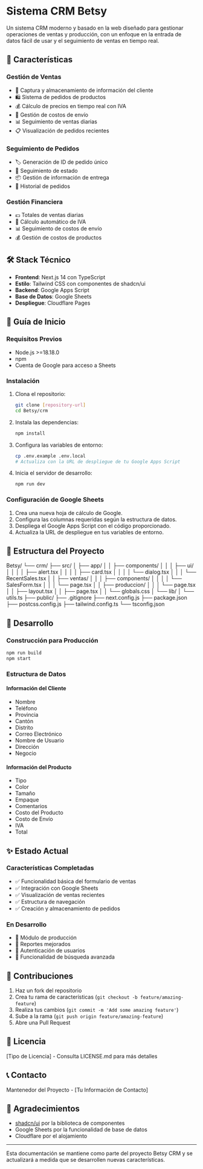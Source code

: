 # Sistema CRM Betsy

Un sistema CRM moderno y basado en la web diseñado para gestionar operaciones de ventas y producción, con un enfoque en la entrada de datos fácil de usar y el seguimiento de ventas en tiempo real.

## 🚀 Características

### Gestión de Ventas
- 📝 Captura y almacenamiento de información del cliente
- 🛍️ Sistema de pedidos de productos
- 💰 Cálculo de precios en tiempo real con IVA
- 🚚 Gestión de costos de envío
- 📊 Seguimiento de ventas diarias
- 📋 Visualización de pedidos recientes

### Seguimiento de Pedidos
- 🏷️ Generación de ID de pedido único
- 📌 Seguimiento de estado
- 📦 Gestión de información de entrega
- 📜 Historial de pedidos

### Gestión Financiera
- 💵 Totales de ventas diarias
- 🧮 Cálculo automático de IVA
- 📊 Seguimiento de costos de envío
- 💰 Gestión de costos de productos

## 🛠️ Stack Técnico

- **Frontend**: Next.js 14 con TypeScript
- **Estilo**: Tailwind CSS con componentes de shadcn/ui
- **Backend**: Google Apps Script
- **Base de Datos**: Google Sheets
- **Despliegue**: Cloudflare Pages

## 🚀 Guía de Inicio

### Requisitos Previos
- Node.js >=18.18.0
- npm
- Cuenta de Google para acceso a Sheets

### Instalación

1. Clona el repositorio:

   ```bash
   git clone [repository-url]
   cd Betsy/crm
   ```

2. Instala las dependencias:

   ```bash
   npm install
   ```

3. Configura las variables de entorno:

   ```bash
   cp .env.example .env.local
   # Actualiza con la URL de despliegue de tu Google Apps Script
   ```

4. Inicia el servidor de desarrollo:

   ```bash
   npm run dev
   ```

### Configuración de Google Sheets
1. Crea una nueva hoja de cálculo de Google.
2. Configura las columnas requeridas según la estructura de datos.
3. Despliega el Google Apps Script con el código proporcionado.
4. Actualiza la URL de despliegue en tus variables de entorno.

## 📁 Estructura del Proyecto

Betsy/
└── crm/
    ├── src/
    │   ├── app/
    │   │   ├── components/
    │   │   │   ├── ui/
    │   │   │   │   ├── alert.tsx
    │   │   │   │   ├── card.tsx
    │   │   │   │   └── dialog.tsx
    │   │   │   └── RecentSales.tsx
    │   │   ├── ventas/
    │   │   │   ├── components/
    │   │   │   │   └── SalesForm.tsx
    │   │   │   └── page.tsx
    │   │   ├── produccion/
    │   │   │   └── page.tsx
    │   │   ├── layout.tsx
    │   │   ├── page.tsx
    │   │   └── globals.css
    │   └── lib/
    │       └── utils.ts
    ├── public/
    ├── .gitignore
    ├── next.config.js
    ├── package.json
    ├── postcss.config.js
    ├── tailwind.config.ts
    └── tsconfig.json

## 🔧 Desarrollo

### Construcción para Producción

```bash
npm run build
npm start
```

### Estructura de Datos

#### Información del Cliente
- Nombre
- Teléfono
- Provincia
- Cantón
- Distrito
- Correo Electrónico
- Nombre de Usuario
- Dirección
- Negocio

#### Información del Producto
- Tipo
- Color
- Tamaño
- Empaque
- Comentarios
- Costo del Producto
- Costo de Envío
- IVA
- Total

## ✨ Estado Actual

### Características Completadas
- ✅ Funcionalidad básica del formulario de ventas
- ✅ Integración con Google Sheets
- ✅ Visualización de ventas recientes
- ✅ Estructura de navegación
- ✅ Creación y almacenamiento de pedidos

### En Desarrollo
- 🚧 Módulo de producción
- 🚧 Reportes mejorados
- 🚧 Autenticación de usuarios
- 🚧 Funcionalidad de búsqueda avanzada

## 🤝 Contribuciones

1. Haz un fork del repositorio
2. Crea tu rama de características (`git checkout -b feature/amazing-feature`)
3. Realiza tus cambios (`git commit -m 'Add some amazing feature'`)
4. Sube a la rama (`git push origin feature/amazing-feature`)
5. Abre una Pull Request

## 📄 Licencia
[Tipo de Licencia] - Consulta LICENSE.md para más detalles

## 📞 Contacto
Mantenedor del Proyecto - [Tu Información de Contacto]

## 🙏 Agradecimientos
- [shadcn/ui](https://ui.shadcn.com/) por la biblioteca de componentes
- Google Sheets por la funcionalidad de base de datos
- Cloudflare por el alojamiento

---

Esta documentación se mantiene como parte del proyecto Betsy CRM y se actualizará a medida que se desarrollen nuevas características.